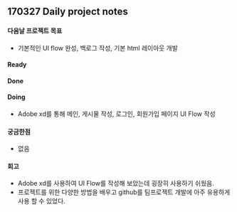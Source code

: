 ## 170327 Daily project notes

#### 다음날  프로젝트 목표

- 기본적인 UI flow 완성, 백로그 작성, 기본 html 레이아웃 개발

#### Ready 

#### Done

#### Doing
- Adobe xd를 통해 메인, 게시물 작성,  로그인, 회원가입 페이지 UI Flow 작성

#### 궁금한점
- 없음

#### 회고
- Adobe xd를 사용하여 UI Flow를 작성해 보았는데 굉장히 사용하기 쉬웠음.
- 프로젝트를 위한 다양한 방법을 배우고 github를 팀프로젝트 개발에 아주 유용하게 사용 할 수 있었다.

